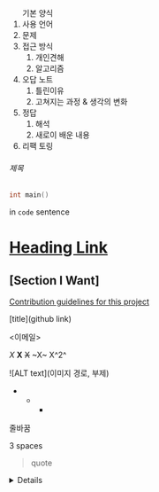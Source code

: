 <ol>기본 양식
    <li>사용 언어
    </li>
    <li>문제
    </li>
    <li>접근 방식
        <ol>
            <li>개인견해
            </li>
            <li>알고리즘
            </li>
        </ol>
    </li>
    <li>오답 노트
        <ol>
            <li>틀린이유
            </li>
            <li>고쳐지는 과정 & 생각의 변화
            </li>
        </ol>
    <li>정답
        <ol>
            <li>해석
            </li>
            <li>새로이 배운 내용
            </li>
        </ol>
    </li>
    <li>리팩 토링
    </li>
</ol>


###### 제목

```c++
int main()
```

in `code` sentence

# [Heading Link](#section-i-want)

## [Section I Want] 

[Contribution guidelines for this project](docs/CONTRIBUTING.md)

[title](github link)

<이메일>

*X*
**X**
~~X~~
~X~
X^2^

![ALT text](이미지 경로, 부제)

* + -

줄바꿈

3 spaces
<br/>

>quote   

<details>

</details>
